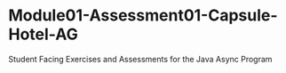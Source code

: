 # Module01-Assessment01-Capsule-Hotel-AG
Student Facing Exercises and Assessments for the Java Async Program
